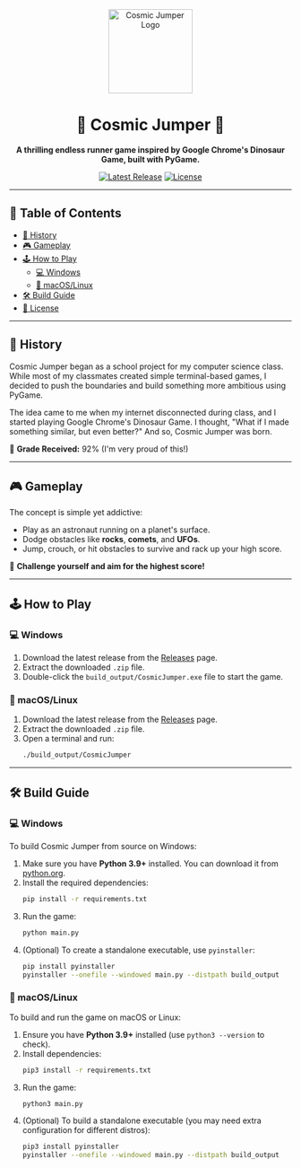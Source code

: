 <div align="center">
  <img src="https://via.placeholder.com/150" alt="Cosmic Jumper Logo" width="150">
  <h1 align="center">🌌 Cosmic Jumper 🌌</h1>
  <p align="center">
    <strong>A thrilling endless runner game inspired by Google Chrome's Dinosaur Game, built with PyGame.</strong>
  </p>
  <p align="center">
    <a href="https://github.com/cosmic-jumper/releases"><img src="https://img.shields.io/github/v/release/cosmic-jumper?style=for-the-badge" alt="Latest Release"></a>
    <a href="LICENSE"><img src="https://img.shields.io/badge/License-GPLv3-blue?style=for-the-badge" alt="License"></a>
  </p>
</div>

---

## 🚀 Table of Contents
- [📜 History](#-history)
- [🎮 Gameplay](#-gameplay)
- [🕹️ How to Play](#️-how-to-play)
  - [💻 Windows](#-windows)
  - [🍎 macOS/Linux](#-macoslinux)
- [🛠️ Build Guide](#-build-guide)
- [📄 License](#-license)

---

## 📜 History
Cosmic Jumper began as a school project for my computer science class. While most of my classmates created simple terminal-based games, I decided to push the boundaries and build something more ambitious using PyGame.

The idea came to me when my internet disconnected during class, and I started playing Google Chrome's Dinosaur Game. I thought, "What if I made something similar, but even better?" And so, Cosmic Jumper was born.

💯 **Grade Received:** 92% (I'm very proud of this!)

---

## 🎮 Gameplay
The concept is simple yet addictive:
- Play as an astronaut running on a planet's surface.
- Dodge obstacles like **rocks**, **comets**, and **UFOs**.
- Jump, crouch, or hit obstacles to survive and rack up your high score.

🌟 **Challenge yourself and aim for the highest score!**

---

## 🕹️ How to Play

### 💻 Windows
1. Download the latest release from the [Releases](https://github.com/cosmic-jumper/releases) page.
2. Extract the downloaded `.zip` file.
3. Double-click the `build_output/CosmicJumper.exe` file to start the game.

### 🍎 macOS/Linux
1. Download the latest release from the [Releases](https://github.com/cosmic-jumper/releases) page.
2. Extract the downloaded `.zip` file.
3. Open a terminal and run:
   ```bash
   ./build_output/CosmicJumper
---

## 🛠️ Build Guide

### 💻 Windows
To build Cosmic Jumper from source on Windows:

1. Make sure you have **Python 3.9+** installed. You can download it from [python.org](https://www.python.org/downloads/).
2. Install the required dependencies:
   ```bash
   pip install -r requirements.txt
   ```
3. Run the game:
   ```bash
   python main.py
   ```
4. (Optional) To create a standalone executable, use `pyinstaller`:
   ```bash
   pip install pyinstaller
   pyinstaller --onefile --windowed main.py --distpath build_output
   ```

### 🍎 macOS/Linux
To build and run the game on macOS or Linux:

1. Ensure you have **Python 3.9+** installed (use `python3 --version` to check).
2. Install dependencies:
   ```bash
   pip3 install -r requirements.txt
   ```
3. Run the game:
   ```bash
   python3 main.py
   ```
4. (Optional) To build a standalone executable (you may need extra configuration for different distros):
   ```bash
   pip3 install pyinstaller
   pyinstaller --onefile --windowed main.py --distpath build_output
   ```
